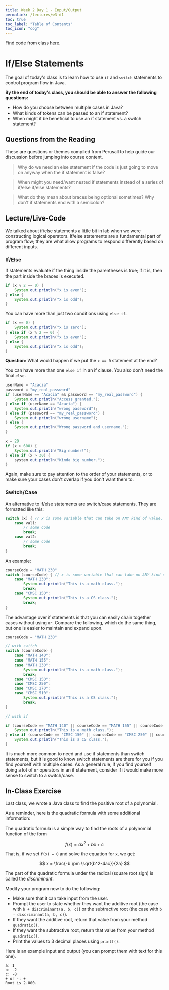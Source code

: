 ```yaml
---
title: Week 2 Day 1 - Input/Output
permalink: /lectures/w3-d1
toc: true
toc_label: "Table of Contents"
toc_icon: "cog"
---
```


Find code from class [here](https://github.com/alackles/CMSC-150-WT-23/tree/main/_pages/lectures/week3).

# If/Else Statements

The goal of today's class is to learn how to use `if` and `switch` statements to control program flow in Java. 

**By the end of today's class, you should be able to answer the following questions:**
- How do you choose between multiple cases in Java?
- What kinds of tokens can be passed to an if statement? 
- When might it be beneficial to use an if statement vs. a switch statement? 

## Questions from the Reading

These are questions or themes compiled from Perusall to help guide our discussion before jumping into course content.

> Why do we need an else statement if the code is just going to move on anyway when the if statement is false? 

> When might you need/want nested if statements instead of a series of if/else if/else statements? 

> What do they mean about braces being optional sometimes? Why don't if statements end with a semicolon? 



## Lecture/Live-Code

We talked about if/else statements a little bit in lab when we were constructing logical operators. If/else statements are a fundamental part of program flow; they are what allow programs to respond differently based on different inputs. 

### If/Else

If statements evaluate if the thing inside the parentheses is true; if it is, then the part inside the braces is executed. 

```java
if (x % 2 == 0) {
    System.out.println("x is even");
} else {
    System.out.println("x is odd");
}
```

You can have more than just two conditions using `else if`. 

```java
if (x == 0) {
    System.out.println("x is zero");
} else if (x % 2 == 0) {
    System.out.println("x is even");
} else {
    System.out.println("x is odd");
}
```

**Question:** What would happen if we put the `x == 0` statement at the end? 

You can have more than one `else if` in an if clause. You also don't need the final `else`.

```java
userName = "Acacia"
password = "my_real_password"
if (userName == "Acacia" && password == "my_real_password") {
    System.out.println("Access granted.");
} else if (userName == "Acacia") {
    System.out.println("wrong password");
} else if (password == "my_real_password") {
    System.out.println("wrong username");
} else {
    System.out.println("Wrong password and username.");
}
```

```java
x = 20
if (x > 600) {
    System.out.println("Big number!");
} else if (x > 30) {
    system.out.println("Kinda big number.");
}
```
Again, make sure to pay attention to the order of your statements, or to make sure your cases don't overlap if you don't want them to. 

### Switch/Case

An alternative to if/else statements are switch/case statements. They are formatted like this:

```java
switch (x) { // x is some variable that can take on ANY kind of value, not just true/false
    case val1:
        // some code
        break;
    case val2:
        // some code
        break;
}
```

An example:

```java
courseCode = "MATH 230"
switch (courseCode) { // x is some variable that can take on ANY kind of value, not just true/false
    case "MATH 230":
        System.out.println("This is a math class.");
        break;
    case "CMSC 150":
        System.out.println("This is a CS class.");
        break;
}
```
The advantage over if statements is that you can easily chain together cases without using `or`. Compare the following, which do the same thing, but one is easier to maintain and expand upon.

```java
courseCode = "MATH 230"

// with switch
switch (courseCode) { 
    case "MATH 140":
    case "MATH 155":
    case "MATH 230":
        System.out.println("This is a math class.");
        break;
    case "CMSC 150":
    case "CMSC 250":
    case "CMSC 270":
    case "CMSC 510":
        System.out.println("This is a CS class.");
        break;
}

// with if

if (courseCode == "MATH 140" || courseCode == "MATH 155" || courseCode == "MATH 230") {
    System.out.println("This is a math class.");
} else if (courseCode == "CMSC 150" || courseCode == "CMSC 250" || courseCode == "CMSC 270" || courseCode == "CMSC 510") {
    System.out.println("This is a CS class.");
}
```

It is much more common to need and use if statements than switch statements, but it is good to know switch statements are there for you if you find yourself with multiple cases. As a general rule, if you find yourself doing a lot of `or` operators in an if statement, consider if it would make more sense to switch to a switch/case. 

## In-Class Exercise

Last class, we wrote a Java class to find the positive root of a polynomial. 

As a reminder, here is the quadratic formula with some additional information:

The quadratic formula is a simple way to find the roots of a polynomial function of the form

$$f(x) = ax^2 + bx + c$$

That is, if we set `f(x) = 0` and solve the equation for `x`, we get:

$$ x = \frac{-b \pm \sqrt{b^2-4ac}}{2a} $$

The part of the quadratic formula under the radical (square root sign) is called the _discriminant_. 

Modify your program now to do the following: 

- Make sure that it can take input from the user. 
- Prompt the user to state whether they want the additive root (the case with  `b + discriminant(a, b, c)`) or the subtractive root (the case with `b - discriminant(a, b, c)`). 
- If they want the additive root, return that value from your method `quadratic()`.
- If they want the subtractive root, return that value from your method `quadratic()`. 
- Print the values to 3 decimal places using `printf()`.

Here is an example input and output (you can prompt them with text for this one). 

```
a: 1
b: -2
c: -8
+ or -: +
Root is 2.000.
```